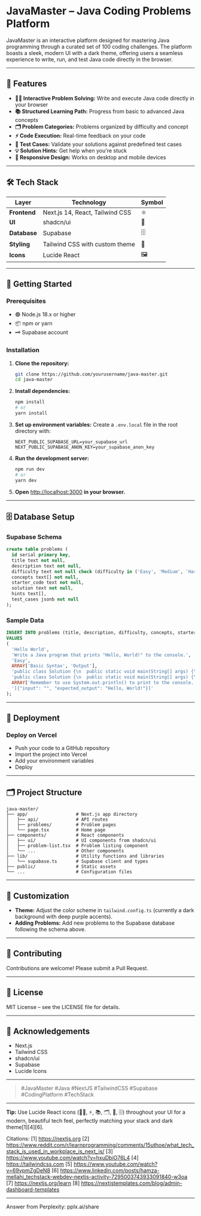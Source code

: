 # JavaMaster – Java Coding Problems Platform

JavaMaster is an interactive platform designed for mastering Java programming through a curated set of 100 coding challenges. The platform boasts a sleek, modern UI with a dark theme, offering users a seamless experience to write, run, and test Java code directly in the browser.

---

## 🚀 Features

- **🧑‍💻 Interactive Problem Solving:** Write and execute Java code directly in your browser
- **📚 Structured Learning Path:** Progress from basic to advanced Java concepts
- **🗂️ Problem Categories:** Problems organized by difficulty and concept
- **⚡ Code Execution:** Real-time feedback on your code
- **🧪 Test Cases:** Validate your solutions against predefined test cases
- **💡 Solution Hints:** Get help when you're stuck
- **📱 Responsive Design:** Works on desktop and mobile devices

---

## 🛠️ Tech Stack

| Layer         | Technology                       | Symbol |
|---------------|----------------------------------|--------|
| **Frontend**  | Next.js 14, React, Tailwind CSS  | ⚛️     |
| **UI**        | shadcn/ui                        | 🎨     |
| **Database**  | Supabase                         | 🗄️     |
| **Styling**   | Tailwind CSS with custom theme   | 🎨     |
| **Icons**     | Lucide React                     | 🖼️     |

---

## 🏁 Getting Started

### Prerequisites

- 🟢 Node.js 18.x or higher
- 📦 npm or yarn
- 🗝️ Supabase account

### Installation

1. **Clone the repository:**
   ```bash
   git clone https://github.com/yourusername/java-master.git
   cd java-master
   ```

2. **Install dependencies:**
   ```bash
   npm install
   # or
   yarn install
   ```

3. **Set up environment variables:**
   Create a `.env.local` file in the root directory with:
   ```
   NEXT_PUBLIC_SUPABASE_URL=your_supabase_url
   NEXT_PUBLIC_SUPABASE_ANON_KEY=your_supabase_anon_key
   ```

4. **Run the development server:**
   ```bash
   npm run dev
   # or
   yarn dev
   ```

5. **Open** [http://localhost:3000](http://localhost:3000) **in your browser.**

---

## 🗄️ Database Setup

### Supabase Schema

```sql
create table problems (
  id serial primary key,
  title text not null,
  description text not null,
  difficulty text not null check (difficulty in ('Easy', 'Medium', 'Hard')),
  concepts text[] not null,
  starter_code text not null,
  solution text not null,
  hints text[],
  test_cases jsonb not null
);
```

### Sample Data

```sql
INSERT INTO problems (title, description, difficulty, concepts, starter_code, solution, hints, test_cases)
VALUES 
(
  'Hello World',
  'Write a Java program that prints "Hello, World!" to the console.',
  'Easy',
  ARRAY['Basic Syntax', 'Output'],
  'public class Solution {\n  public static void main(String[] args) {\n    // Your code here\n  }\n}',
  'public class Solution {\n  public static void main(String[] args) {\n    System.out.println("Hello, World!");\n  }\n}',
  ARRAY['Remember to use System.out.println() to print to the console.'],
  '[{"input": "", "expected_output": "Hello, World!"}]'
);
```

---

## 🚀 Deployment

### Deploy on Vercel

- Push your code to a GitHub repository
- Import the project into Vercel
- Add your environment variables
- Deploy

---

## 🗂️ Project Structure

```
java-master/
├── app/                  # Next.js app directory
│   ├── api/              # API routes
│   ├── problems/         # Problem pages
│   └── page.tsx          # Home page
├── components/           # React components
│   ├── ui/               # UI components from shadcn/ui
│   ├── problem-list.tsx  # Problem listing component
│   └── ...               # Other components
├── lib/                  # Utility functions and libraries
│   └── supabase.ts       # Supabase client and types
├── public/               # Static assets
└── ...                   # Configuration files
```

---

## 🎨 Customization

- **Theme:** Adjust the color scheme in `tailwind.config.ts` (currently a dark background with deep purple accents).
- **Adding Problems:** Add new problems to the Supabase database following the schema above.

---

## 🤝 Contributing

Contributions are welcome! Please submit a Pull Request.

---

## 📄 License

MIT License – see the LICENSE file for details.

---

## 🙏 Acknowledgements

- Next.js
- Tailwind CSS
- shadcn/ui
- Supabase
- Lucide Icons

---

> #JavaMaster #Java #NextJS #TailwindCSS #Supabase #CodingPlatform #TechStack

---

**Tip:** Use Lucide React icons (🧑‍💻, ⚡, 📚, 🗂️, 🎨, 🗄️) throughout your UI for a modern, beautiful tech feel, perfectly matching your stack and dark theme[1][4][6].

Citations:
[1] https://nextjs.org
[2] https://www.reddit.com/r/learnprogramming/comments/15uthoe/what_tech_stack_is_used_in_workplace_is_next_js/
[3] https://www.youtube.com/watch?v=hxuDbiO76L4
[4] https://tailwindcss.com
[5] https://www.youtube.com/watch?v=69vpmZgDeN8
[6] https://www.linkedin.com/posts/hamza-mellahi_techstack-webdev-nextjs-activity-7295003743933091840-w3oa
[7] https://nextjs.org/learn
[8] https://nextjstemplates.com/blog/admin-dashboard-templates

---
Answer from Perplexity: pplx.ai/share
